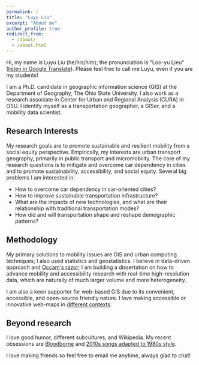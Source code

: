 ```yaml
---
permalink: /
title: "Luyu Liu"
excerpt: "About me"
author_profile: true
redirect_from: 
  - /about/
  - /about.html
---
```


Hi, my name is Luyu Liu (he/his/him); the pronunciation is "Loo-yu Lieu" ([listen in Google Translate](https://translate.google.com/?sl=en&tl=ru&text=loo-yu%20leiu&op=translate)). Please feel free to call me Luyu, even if you are my students!

I am a Ph.D. candidate in geographic information science (GIS) at the Department of Geography, The Ohio State University. I also work as a research associate in Center for Urban and Regional Analysis (CURA) in OSU. I identify myself as a transportation geographer, a GISer, and a mobility data scientist.


## Research Interests
My research goals are to promote sustainable and resilient mobility from a social equity perspective. Empirically, my interests are urban transport geography, primarily in public transport and micromobility. The core of my research questions is to mitigate and overcome car dependency in cities and to promote sustainability, accessibility, and social equity. Several big problems I am interested in:
* How to overcome car dependency in car-oriented cities?
* How to improve sustainable transportation infrastructure?
* What are the impacts of new technologies, and what are their relationship with traditional transportation modes?
* How did and will transportation shape and reshape demographic patterns?

## Methodology
My primary solutions to mobility issues are GIS and urban computing techniques; I also used statistics and geostatistics. I believe in data-driven approach and [Occam's razor](https://en.wikipedia.org/wiki/Occam%27s_razor); I am building a dissertation on how to advance mobility and accessibility research with real-time high-resolution data, which are naturally of much larger volume and more heterogeneity.

I am also a keen supporter for web-based GIS due to its convenient, accessible, and open-source friendly nature. I love making accessible or innovative web-maps in [different contexts](/projects).

## Beyond research
I love good humor, different subcultures, and Wikipedia. My recent obsessions are [Bloodborne](https://en.wikipedia.org/wiki/Bloodborne) and [2010s songs adapted to 1980s style](https://www.youtube.com/watch?v=wLjNTTCVat0).  

I love making friends so feel free to email me anytime, always glad to chat!